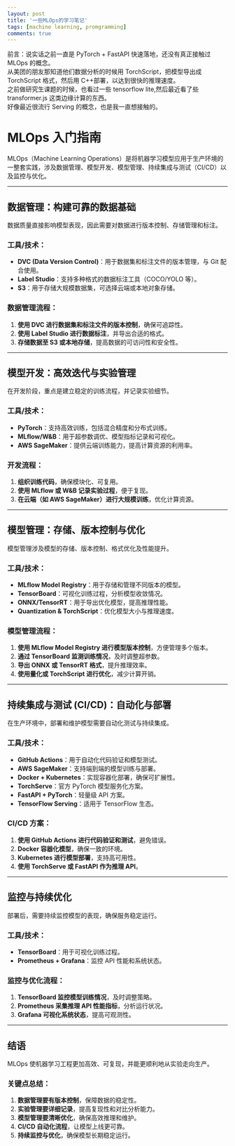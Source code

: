 ```yaml
---
layout: post
title: '一些MLOps的学习笔记'
tags: [machine learning, promgramming]
comments: true
---
```


前言：说实话之前一直是 PyTorch + FastAPI 快速落地，还没有真正接触过 MLOps 的概念。  
从美团的朋友那知道他们数据分析的时候用 TorchScript，把模型导出成 TorchScript 格式，然后用 C++部署，以达到很快的推理速度。  
之前做研究生课题的时候，也看过一些 tensorflow lite,然后最近看了些 transformer.js 这类边缘计算的东西。  
好像最近很流行 Serving 的概念，也是我一直想接触的。

# MLOps 入门指南

MLOps（Machine Learning Operations）是将机器学习模型应用于生产环境的一整套实践，涉及数据管理、模型开发、模型管理、持续集成与测试（CI/CD）以及监控与优化。

---

## 数据管理：构建可靠的数据基础

数据质量直接影响模型表现，因此需要对数据进行版本控制、存储管理和标注。

### 工具/技术：

- **DVC (Data Version Control)**：用于数据集和标注文件的版本管理，与 Git 配合使用。
- **Label Studio**：支持多种格式的数据标注工具（COCO/YOLO 等）。
- **S3**：用于存储大规模数据集，可选择云端或本地对象存储。

### 数据管理流程：

1. **使用 DVC 进行数据集和标注文件的版本控制**，确保可追踪性。
2. **使用 Label Studio 进行数据标注**，并导出合适的格式。
3. **存储数据至 S3 或本地存储**，提高数据的可访问性和安全性。

---

## 模型开发：高效迭代与实验管理

在开发阶段，重点是建立稳定的训练流程，并记录实验细节。

### 工具/技术：

- **PyTorch**：支持高效训练，包括混合精度和分布式训练。
- **MLflow/W&B**：用于超参数调优、模型指标记录和可视化。
- **AWS SageMaker**：提供云端训练能力，提高计算资源的利用率。

### 开发流程：

1. **组织训练代码**，确保模块化、可复用。
2. **使用 MLflow 或 W&B 记录实验过程**，便于复现。
3. **在云端（如 AWS SageMaker）进行大规模训练**，优化计算资源。

---

## 模型管理：存储、版本控制与优化

模型管理涉及模型的存储、版本控制、格式优化及性能提升。

### 工具/技术：

- **MLflow Model Registry**：用于存储和管理不同版本的模型。
- **TensorBoard**：可视化训练过程，分析模型收敛情况。
- **ONNX/TensorRT**：用于导出优化模型，提高推理性能。
- **Quantization & TorchScript**：优化模型大小与推理速度。

### 模型管理流程：

1. **使用 MLflow Model Registry 进行模型版本控制**，方便管理多个版本。
2. **通过 TensorBoard 监测训练情况**，及时调整超参数。
3. **导出 ONNX 或 TensorRT 格式**，提升推理效率。
4. **使用量化或 TorchScript 进行优化**，减少计算开销。

---

## 持续集成与测试 (CI/CD)：自动化与部署

在生产环境中，部署和维护模型需要自动化测试与持续集成。

### 工具/技术：

- **GitHub Actions**：用于自动化代码验证和模型测试。
- **AWS SageMaker**：支持端到端的模型训练与部署。
- **Docker + Kubernetes**：实现容器化部署，确保可扩展性。
- **TorchServe**：官方 PyTorch 模型服务化方案。
- **FastAPI + PyTorch**：轻量级 API 方案。
- **TensorFlow Serving**：适用于 TensorFlow 生态。

### CI/CD 方案：

1. **使用 GitHub Actions 进行代码验证和测试**，避免错误。
2. **Docker 容器化模型**，确保一致的环境。
3. **Kubernetes 进行模型部署**，支持高可用性。
4. **使用 TorchServe 或 FastAPI 作为推理 API**。

---

## 监控与持续优化

部署后，需要持续监控模型的表现，确保服务稳定运行。

### 工具/技术：

- **TensorBoard**：用于可视化训练过程。
- **Prometheus + Grafana**：监控 API 性能和系统状态。

### 监控与优化流程：

1. **TensorBoard 监控模型训练情况**，及时调整策略。
2. **Prometheus 采集推理 API 性能指标**，分析运行状况。
3. **Grafana 可视化系统状态**，提高可观测性。

---

## 结语

MLOps 使机器学习工程更加高效、可复现，并能更顺利地从实验走向生产。

### 关键点总结：

1. **数据管理要有版本控制**，保障数据的稳定性。
2. **实验管理要详细记录**，提高复现性和对比分析能力。
3. **模型管理要清晰优化**，确保高效推理和维护。
4. **CI/CD 自动化流程**，让模型上线更可靠。
5. **持续监控与优化**，确保模型长期稳定运行。
